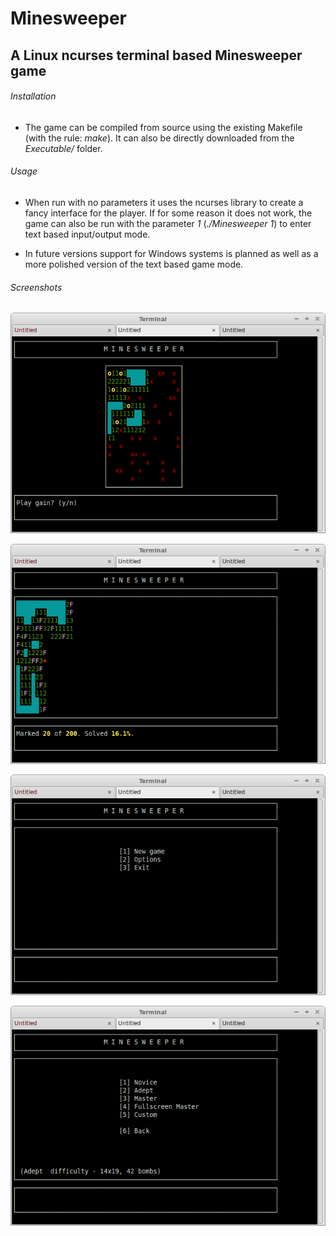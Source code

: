 # Minesweeper
##   A Linux ncurses terminal based Minesweeper game



###### Installation

*  The game can be compiled from source using the existing Makefile (with the 
rule: *make*). It can also be directly downloaded from the *Executable/* 
folder.



###### Usage

*  When run with no parameters it uses the ncurses library to create a fancy 
interface for the player. If for some reason it does not work, the game can
also be run with the parameter *1* (*./Minesweeper 1*) to enter text based
input/output mode.

*  In future versions support for Windows systems is planned as well as a
more polished version of the text based game mode.



###### Screenshots

![1](/Screenshots/1.png)

![3](/Screenshots/3.png)

![4](/Screenshots/4.png)

![5](/Screenshots/5.png)

